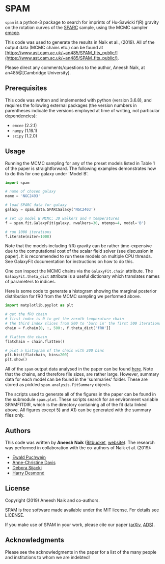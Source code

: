 # SPAM

`spam` is a python-3 package to search for imprints of Hu-Sawicki f(R) gravity on the rotation curves of the [SPARC](http://astroweb.cwru.edu/SPARC/) sample, using the MCMC sampler [emcee](http://dfm.io/emcee/current/).

This code was used to generate the results in Naik et al., (2019). All of the output data (MCMC chains etc.) can be found at [https://www.ast.cam.ac.uk/~an485/SPAM_fits_public/](https://www.ast.cam.ac.uk/~an485/SPAM_fits_public/).

Please direct any comments/questions to the author, Aneesh Naik, at an485@[Cambridge University].


## Prerequisites

This code was written and implemented with python (version 3.6.8), and requires the following external packages (the version numbers in parentheses indicate the versions employed at time of writing, not particular dependencies):

* `emcee` (2.2.1)
* `numpy` (1.16.1)
* `scipy` (1.2.0)

## Usage

Running the MCMC sampling for any of the preset models listed in Table 1 of the paper is straightforward. The following examples demonstrates how to do this for one galaxy under 'Model B'.

```python
import spam

# name of chosen galaxy
name = 'NGC2403'

# load SPARC data for galaxy
galaxy = spam.data.SPARCGalaxy('NGC2403')

# set up model B MCMC; 30 walkers and 4 temperatures
f = spam.fit.GalaxyFit(galaxy, nwalkers=30, ntemps=4, model='B')

# run 1000 iterations
f.iterate(niter=1000)
```

Note that the models including f(R) gravity can be rather time-expensive due to the computational cost of the scalar field solver (see discussion in paper). It is recommended to run these models on multiple CPU threads. See GalaxyFit documentation for instructions on how to do this.

One can inspect the MCMC chains via the `GalaxyFit.chain` attribute. The `GalaxyFit.theta_dict` attribute is a useful dictionary which translates names of parameters to indices.

Here is some code to generate a histogram showing the marginal posterior distribution for fR0 from the MCMC sampling we performed above.

```python
import matplotlib.pyplot as plt

# get the fR0 chain
# first index is 0 to get the zeroth temperature chain
# the third index slices from 500 to 'burn in' the first 500 iterations.
chain = f.chain[0, :, 500:, f.theta_dict['fR0']]

# flatten the chain
flatchain = chain.flatten()

# plot a histogram of the chain with 200 bins
plt.hist(flatchain, bins=200)
plt.show()
```

All of the `spam` output data analysed in the paper can be found [here](https://www.ast.cam.ac.uk/~an485/SPAM_fits_public/). Note that the chains, and therefore file sizes, are rather large. However, summary data for each model can be found in the 'summaries' folder. These are stored as pickled `spam.analysis.FitSummary` objects.

The scripts used to generate all of the figures in the paper can be found in the submodule `spam.plot`. These scripts search for an environment variable SPAMFITDIR, which is the directory containing all of the fit data linked above. All figures except 5) and A1) can be generated with the summary files only.

## Authors

This code was written by **Aneesh Naik** ([Bitbucket](https://bitbucket.org/an485/), [website](https://www.ast.cam.ac.uk/~an485/)). The research was performed in collaboration with the co-authors of Naik et al. (2019):

* [Ewald Puchwein](https://www.aip.de/Members/epuchwein)
* [Anne-Christine Davis](http://www.damtp.cam.ac.uk/user/acd/)
* [Debora Sijacki](https://www.ast.cam.ac.uk/people/Debora.Sijacki)
* [Harry Desmond](https://www2.physics.ox.ac.uk/contacts/people/desmond)


## License

Copyright (2019) Aneesh Naik and co-authors.

SPAM is free software made available under the MIT license. For details see LICENSE.

If you make use of SPAM in your work, please cite our paper ([arXiv](), [ADS]()).


## Acknowledgments

Please see the acknowledgments in the paper for a list of the many people and institutions to whom we are indebted!
